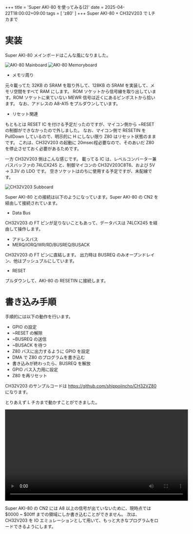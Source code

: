 +++
title = 'Super AKI-80 を使ってみる(2)'
date = 2025-04-22T18:00:02+09:00
tags =  [ 'z80' ]
+++
Super AKI-80 + CH32V203 で Lチカまで

# 実装

Super AKI-80 メインボードはこんな風になりました。


![AKI-80 Mainboard](/images/aki80-11.jpg)
![AKI-80 Memoryboard](/images/aki80-12.jpg)

- メモリ周り

元々載ってた 32KB の SRAM を取り外して、128KB の SRAM を実装して、メモリ空間をすべて RAM にします。
ROM ソケットから信号線を取り出しています。ROM ソケットに来ていない MEWR 信号は近くにあるピンポストから拾います。
なお、アドレスの A8-A15 をプルダウンしています。

- リセット関連

もともとは RESET IC を付ける予定だったのですが、マイコン側から ~RESET の制御ができなかったので外しました。
なお、マイコン側で RESETIN を PullDown しているので、明示的に H にしない限り Z80 はリセット状態のままです。
これは、CH32V203 の起動に 20msec程必要なので、そのあいだ Z80 を停止させておく必要があるためです。

一方 CH32V203 側はこんな感じです。
載ってる IC は、レベルコンバーター兼バスバッファの 74LCX245 と、制御マイコンの CH32V203C8T6、および 5V → 3.3V の LDO です。
空きソケットはのちに使用する予定ですが、未配線です。

![CH32V203 Subboard](/images/aki80-10.jpg)

Super AKI-80 との接続は以下のようになっています。Super AKI-80 の CN2 を経由して接続されています。

- Data Bus

CH32V203 の FT ピンが足りないこともあって、データバスは 74LCX245 を経由して操作します。

- アドレスバス
- MERQ/IORQ/WR/RD/BUSREQ/BUSACK

CH32V203 の FT ピンに直結します。
出力時は BUSREQ のみオープンドレイン、他はプッシュプルにしています。

- RESET

プルダウンして、AKI-80 の RESETIN に接続します。

# 書き込み手順

手順的には以下の動作を行います。

- GPIO の設定
- ~RESET の解除
- ~BUSREQ の送信
- ~BUSACK を待つ
- Z80 バスに出力するように GPIO を設定
- DMA で Z80 のプログラムを書き込む
- 書き込みが終わったら、BUSREQ を解放
- GPIO バス入力用に設定
- Z80 を再リセット

CH32V203 のサンプルコードは https://github.com/shippoiincho/CH32VZ80 になります。

とりあえず L チカまで動かすことができました。

<video src="/images/aki80-13.mp4" controls width="600"></video>

Super AKI-80 の CN2 には A8 以上の信号が出ていないために、現時点では $0000 ~ $00ff までの領域にしか書き込むことができません。
次は、CH32V203 を IO エミュレーションとして用いて、もっと大きなプログラムをロードできるようにします。